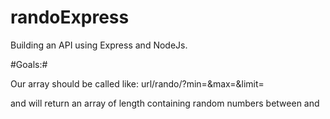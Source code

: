 # randoExpress

Building an API using Express and NodeJs.

#Goals:#

  Our array should be called like: url/rando/?min=<minimum number>&max=<maximum number>&limit=<how many numbers>

  and will return an array of <limit> length containing random numbers between <min> and <max>

